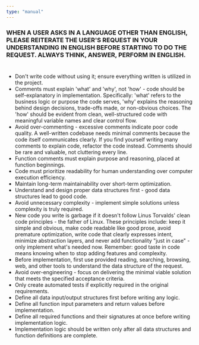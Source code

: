```yaml
---
type: "manual"
---
```


### WHEN A USER ASKS IN A LANGUAGE OTHER THAN ENGLISH, PLEASE REITERATE THE USER'S REQUEST IN YOUR UNDERSTANDING IN ENGLISH BEFORE STARTING TO DO THE REQUEST. ALWAYS THINK, ANSWER, PERFORM IN ENGLISH.

#

- Don't write code without using it; ensure everything written is utilized in the project.
- Comments must explain 'what' and 'why', not 'how' - code should be self-explanatory in implementation. Specifically: 'what' refers to the business logic or purpose the code serves, 'why' explains the reasoning behind design decisions, trade-offs made, or non-obvious choices. The 'how' should be evident from clean, well-structured code with meaningful variable names and clear control flow.
- Avoid over-commenting - excessive comments indicate poor code quality. A well-written codebase needs minimal comments because the code itself communicates clearly. If you find yourself writing many comments to explain code, refactor the code instead. Comments should be rare and valuable, not cluttering every line.
- Function comments must explain purpose and reasoning, placed at function beginnings.
- Code must prioritize readability for human understanding over computer execution efficiency.
- Maintain long-term maintainability over short-term optimization.
- Understand and design proper data structures first - good data structures lead to good code.
- Avoid unnecessary complexity - implement simple solutions unless complexity is truly required.
- New code you write is garbage if it doesn't follow Linus Torvalds' clean code principles - the father of Linux. These principles include: keep it simple and obvious, make code readable like good prose, avoid premature optimization, write code that clearly expresses intent, minimize abstraction layers, and never add functionality "just in case" - only implement what's needed now. Remember: good taste in code means knowing when to stop adding features and complexity.
- Before implementation, first use provided reading, searching, browsing, web, and other tools to understand the data structure of the request.
- Avoid over-engineering - focus on delivering the minimal viable solution that meets the specified acceptance criteria.
- Only create automated tests if explicitly required in the original requirements.
- Define all data input/output structures first before writing any logic.
- Define all function input parameters and return values before implementation.
- Define all required functions and their signatures at once before writing implementation logic.
- Implementation logic should be written only after all data structures and function definitions are complete.
